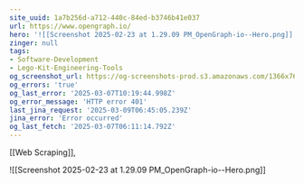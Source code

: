```yaml
---
site_uuid: 1a7b256d-a712-440c-84ed-b3746b41e037
url: https://www.opengraph.io/
hero: '![[Screenshot 2025-02-23 at 1.29.09 PM_OpenGraph-io--Hero.png]]'
zinger: null
tags:
- Software-Development
- Lego-Kit-Engineering-Tools
og_screenshot_url: https://og-screenshots-prod.s3.amazonaws.com/1366x768/80/false/f25b1986d91d2d85c1941a9edbec346ae1fcc3300267fc9564ac349ca0764f8b.jpeg
og_errors: 'true'
og_last_error: '2025-03-07T10:19:44.998Z'
og_error_message: 'HTTP error 401'
last_jina_request: '2025-03-09T06:45:05.239Z'
jina_error: 'Error occurred'
og_last_fetch: '2025-03-07T06:11:14.792Z'
---
```

[[Web Scraping]], 

![[Screenshot 2025-02-23 at 1.29.09 PM_OpenGraph-io--Hero.png]]
